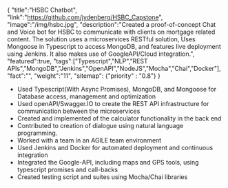 {
    "title":"HSBC Chatbot",
    "link":"https://github.com/jydenberg/HSBC_Capstone",
    "image":"/img/hsbc.jpg",
    "description":"Created a proof-of-concept Chat and Voice bot for HSBC to communicate with clients on mortgage related content.  The solution uses a microservices RESTful solution, Uses Mongoose in Typescript to access MongoDB,  and features live deployment using Jenkins. It also makes use of GoogleAPI/Cloud integration.",
    "featured":true,
    "tags":["Typescript","NLP","REST APIs","MongoDB","Jenkins","OpenAPI","NodeJS","Mocha","Chai","Docker"],
    "fact":"",
    "weight":"11",
    "sitemap": {"priority" : "0.8"}
}

<ul>
    <li>    
    Used Typescript(With Async Promises), MongoDB, and Mongoose for Database access, management and optimization
    </li>
    <li>
    Used openAPI/Swagger.IO to create the REST API infrastructure for communication between the microservices
    </li>
    <li>
    Created and implemented of the calculator functionality in the back end
    </li>
    <li>
    Contributed to creation of dialogue using natural language programming.
    </li>
    <li>
    Worked with a team in an AGILE team environment
    </li>
    <li>
    Used Jenkins and Docker for automated deployment and continuous integration
    </li>
    <li>
    Integrated the Google-API, including maps and GPS tools, using typescript promises and call-backs
    </li>
    <li>
    Created testing script and suites using Mocha/Chai libraries
    </li>
</ul>

